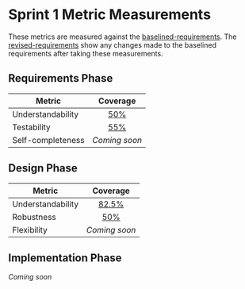 # Sprint 1 Metric Measurements

These metrics are measured against the [baselined-requirements](./baselined-requirements.md). The [revised-requirements](./revised-requirements.md) show any changes made to the baselined requirements after taking these measurements.


## Requirements Phase

Metric | Coverage
--- | :---:
Understandability | [50%](./requirements-understandability-measurements.md)
Testability | [55%](./requirements-testability-measurements.md)
Self-completeness | *Coming soon*


## Design Phase

Metric | Coverage
--- | :---:
Understandability | [82.5%](./design-understandability-measurements.md)
Robustness | [50%](./design-robustness-measurements.md)
Flexibility | *Coming soon*


## Implementation Phase

*Coming soon*